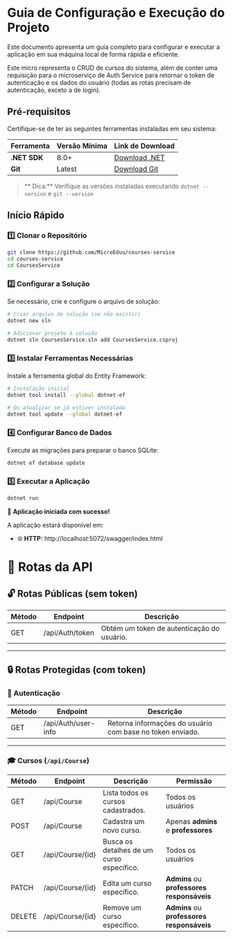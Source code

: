 #  Guia de Configuração e Execução do Projeto

Este documento apresenta um guia completo para configurar e executar a aplicação em sua máquina local de forma rápida e eficiente.

Este micro representa o CRUD de cursos do sistema, além de conter uma requisição para o microserviço de Auth Service para retornar o token de autenticação e os dados do usuário (todas as rotas precisam de autenticação, exceto a de login).

##  Pré-requisitos

Certifique-se de ter as seguintes ferramentas instaladas em seu sistema:

| Ferramenta | Versão Mínima | Link de Download |
|------------|---------------|------------------|
| **.NET SDK** | 8.0+ | [Download .NET](https://dotnet.microsoft.com/download) |
| **Git** | Latest | [Download Git](https://git-scm.com/downloads) |

> ** Dica:** Verifique as versões instaladas executando `dotnet --version` e `git --version`

##  Início Rápido

### 1️⃣ Clonar o Repositório

```bash
git clone https://github.com/MicroEduu/courses-service
cd courses-service
cd CoursesService
```

### 2️⃣ Configurar a Solução

Se necessário, crie e configure o arquivo de solução:

```bash
# Criar arquivo de solução (se não existir)
dotnet new sln

# Adicionar projeto à solução
dotnet sln CoursesService.sln add CoursesService.csproj
```

### 3️⃣ Instalar Ferramentas Necessárias

Instale a ferramenta global do Entity Framework:

```bash
# Instalação inicial
dotnet tool install --global dotnet-ef

# Ou atualizar se já estiver instalada
dotnet tool update --global dotnet-ef
```

### 4️⃣ Configurar Banco de Dados

Execute as migrações para preparar o banco SQLite:

```bash
dotnet ef database update
```

### 5️⃣ Executar a Aplicação

```bash
dotnet run
```

🎉 **Aplicação iniciada com sucesso!**

A aplicação estará disponível em:
- 🌐 **HTTP:** http://localhost:5072/swagger/index.html

# 📌 Rotas da API

## 🔓 Rotas Públicas (sem token)

| Método | Endpoint           | Descrição                                  |
|--------|--------------------|--------------------------------------------|
| GET    | /api/Auth/token    | Obtém um token de autenticação do usuário. |

---

## 🔒 Rotas Protegidas (com token)

### 🔐 Autenticação

| Método | Endpoint              | Descrição                                                  |
|--------|------------------------|------------------------------------------------------------|
| GET    | /api/Auth/user-info    | Retorna informações do usuário com base no token enviado.  |

---

### 🎓 Cursos (`/api/Course`)

| Método | Endpoint             | Descrição                                                       | Permissão                                  |
|--------|-----------------------|------------------------------------------------------------------|--------------------------------------------|
| GET    | /api/Course           | Lista todos os cursos cadastrados.                              | Todos os usuários                          |
| POST   | /api/Course           | Cadastra um novo curso.                                         | Apenas **admins** e **professores**       |
| GET    | /api/Course/{id}      | Busca os detalhes de um curso específico.                       | Todos os usuários                          |
| PATCH  | /api/Course/{id}      | Edita um curso específico.                                      | **Admins** ou **professores responsáveis** |
| DELETE | /api/Course/{id}      | Remove um curso específico.                                     | **Admins** ou **professores responsáveis** |



